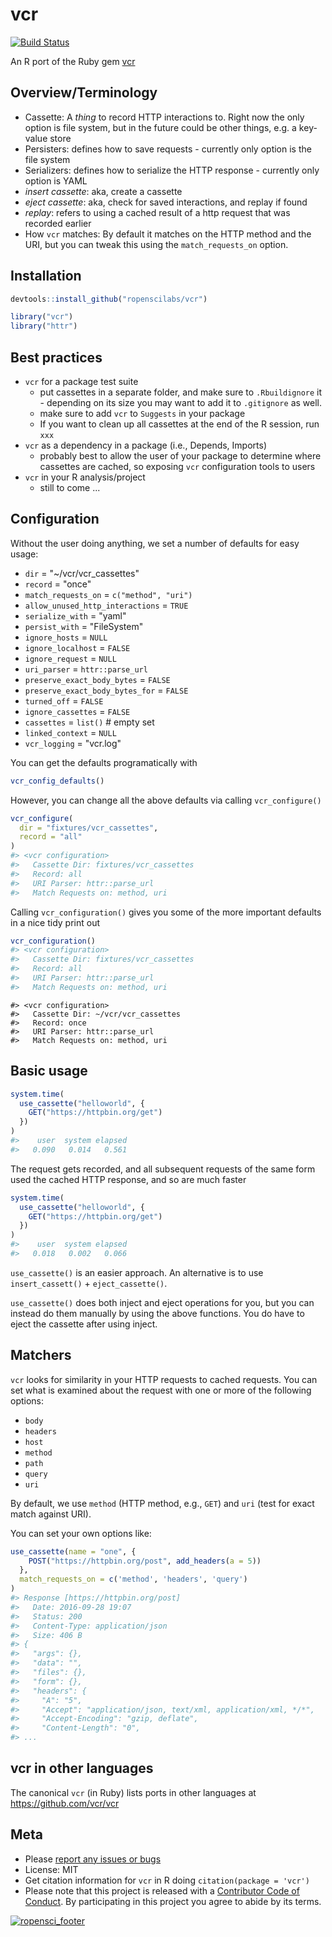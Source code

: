 vcr
===



[![Build Status](https://api.travis-ci.org/ropenscilabs/vcr.png?branch=master)](https://travis-ci.org/ropenscilabs/vcr)

An R port of the Ruby gem [vcr](https://github.com/vcr/vcr)

## Overview/Terminology

* Cassette: A _thing_ to record HTTP interactions to. Right now the only option is file system, but in the future could be other things, e.g. a key-value store
* Persisters: defines how to save requests - currently only option is the file system
* Serializers: defines how to serialize the HTTP response - currently only option is YAML
* _insert cassette_: aka, create a cassette
* _eject cassette_: aka, check for saved interactions, and replay if found
* _replay_: refers to using a cached result of a http request that was recorded earlier
* How `vcr` matches: By default it matches on the HTTP method and the URI, but you can tweak this using the `match_requests_on` option.

## Installation


```r
devtools::install_github("ropenscilabs/vcr")
```


```r
library("vcr")
library("httr")
```

## Best practices

* `vcr` for a package test suite 
  * put cassettes in a separate folder, and make sure to `.Rbuildignore` it - depending on its size you may want to add it to `.gitignore` as well. 
  * make sure to add `vcr` to `Suggests` in your package
  * If you want to clean up all cassettes at the end of the R session, run
  `xxx`
* `vcr` as a dependency in a package (i.e., Depends, Imports)
  * probably best to allow the user of your package to determine where cassettes are cached, so exposing `vcr` configuration tools to users
* `vcr` in your R analysis/project
  * still to come ...

## Configuration

Without the user doing anything, we set a number of defaults for easy usage:

* `dir` = "~/vcr/vcr_cassettes"
* `record` = "once"
* `match_requests_on` = `c("method", "uri")`
* `allow_unused_http_interactions` = `TRUE`
* `serialize_with` = "yaml"
* `persist_with` = "FileSystem"
* `ignore_hosts` = `NULL`
* `ignore_localhost` = `FALSE`
* `ignore_request` = `NULL`
* `uri_parser` = `httr::parse_url`
* `preserve_exact_body_bytes` = `FALSE`
* `preserve_exact_body_bytes_for` = `FALSE`
* `turned_off` = `FALSE`
* `ignore_cassettes` = `FALSE`
* `cassettes` = `list()` # empty set
* `linked_context` = `NULL`
* `vcr_logging` = "vcr.log"

You can get the defaults programatically with 


```r
vcr_config_defaults()
```

However, you can change all the above defaults via calling 
`vcr_configure()`


```r
vcr_configure(
  dir = "fixtures/vcr_cassettes",
  record = "all"
)
#> <vcr configuration>
#>   Cassette Dir: fixtures/vcr_cassettes
#>   Record: all
#>   URI Parser: httr::parse_url
#>   Match Requests on: method, uri
```

Calling `vcr_configuration()` gives you some of the more important defaults in a nice tidy print out


```r
vcr_configuration()
#> <vcr configuration>
#>   Cassette Dir: fixtures/vcr_cassettes
#>   Record: all
#>   URI Parser: httr::parse_url
#>   Match Requests on: method, uri
```


```
#> <vcr configuration>
#>   Cassette Dir: ~/vcr/vcr_cassettes
#>   Record: once
#>   URI Parser: httr::parse_url
#>   Match Requests on: method, uri
```

## Basic usage




```r
system.time(
  use_cassette("helloworld", {
    GET("https://httpbin.org/get")
  })
)
#>    user  system elapsed 
#>   0.090   0.014   0.561
```

The request gets recorded, and all subsequent requests of the same form used the cached HTTP response, and so are much faster


```r
system.time(
  use_cassette("helloworld", {
    GET("https://httpbin.org/get")
  })
)
#>    user  system elapsed 
#>   0.018   0.002   0.066
```

`use_cassette()` is an easier approach. An alternative is to use 
`insert_cassett()` + `eject_cassette()`. 

`use_cassette()` does both inject and eject operations for you, but 
you can instead do them manually by using the above functions. You do have
to eject the cassette after using inject.

## Matchers

`vcr` looks for similarity in your HTTP requests to cached requests. You 
can set what is examined about the request with one or more of the 
following options:

* `body`
* `headers`
* `host`
* `method`
* `path`
* `query`
* `uri`

By default, we use `method` (HTTP method, e.g., `GET`) and `uri` (test for exact match against URI). 

You can set your own options like:




```r
use_cassette(name = "one", {
    POST("https://httpbin.org/post", add_headers(a = 5))
  }, 
  match_requests_on = c('method', 'headers', 'query')
)
#> Response [https://httpbin.org/post]
#>   Date: 2016-09-28 19:07
#>   Status: 200
#>   Content-Type: application/json
#>   Size: 406 B
#> {
#>   "args": {}, 
#>   "data": "", 
#>   "files": {}, 
#>   "form": {}, 
#>   "headers": {
#>     "A": "5", 
#>     "Accept": "application/json, text/xml, application/xml, */*", 
#>     "Accept-Encoding": "gzip, deflate", 
#>     "Content-Length": "0", 
#> ...
```

## vcr in other languages

The canonical `vcr` (in Ruby) lists ports in other languages at <https://github.com/vcr/vcr>

## Meta

* Please [report any issues or bugs](https://github.com/ropenscilabs/vcr/issues)
* License: MIT
* Get citation information for `vcr` in R doing `citation(package = 'vcr')`
* Please note that this project is released with a [Contributor Code of Conduct](CONDUCT.md). By participating in this project you agree to abide by its terms.

[![ropensci_footer](http://ropensci.org/public_images/github_footer.png)](http://ropensci.org)
